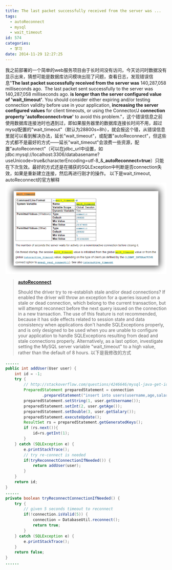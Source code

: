 ```yaml
---
title: The last packet successfully received from the server was ...
tags:
  - autoReconnect
  - mysql
  - wait_timeout
id: 574
categories:
  - 学习
date: 2014-11-29 12:27:25
---
```


我之前部署的一个简单的web服务项目由于长时间没有访问，今天访问时数据没有显示出来，猜想可能是数据库访问模块出现了问题，查看日志，发现错误信息"**The last packet successfully received from the server was** 140,287,058 milliseconds ago.  The last packet sent successfully to the server was 140,287,058 milliseconds ago. **is longer than the server configured value of 'wait_timeout'**. You should consider either expiring and/or testing connection validity before use in your application, **increasing the server configured values** for client timeouts, or using the Connector/J **connection property 'autoReconnect=true'** to avoid this problem."，这个错误信息之前使用数据库连接池时也遇到过，即如果服务器里的数据库连接长时间不用，超过mysql配置的"wait_timeout"（默认为28800s=8h），就会报这个错，从错误信息里就可以看到解决办法，延长"wait_timeout"，或配置"autoReconnect"，但这些方式都不是最好的方式——延长"wait_timeout"会浪费一些资源，配置"autoReconnect"（可以在jdbc_url中设置，如jdbc:mysql://localhost:3306/databasename?useUnicode=true&amp;characterEncoding=utf-8_&amp;_**autoReconnect=true**）只能在下次生效。最好的方式还是在捕获的SQLException中判断是否connection失效，如果是重新建立连接，然后再进行刚才的操作。
以下是wait_timeout, autoReconnect的官方解释
[![mysql_sysvar_wait_timeout](/resources/2014/11/mysql_sysvar_wait_timeout.png)](/resources/2014/11/mysql_sysvar_wait_timeout.png)
> [<span class="strong">**autoReconnect**</span>](http://dev.mysql.com/doc/connector-j/en/connector-j-reference-configuration-properties.html)
> 
> 
> Should the driver try to re-establish stale and/or dead connections? If enabled the driver will throw an exception for a queries issued on a stale or dead connection, which belong to the current transaction, but will attempt reconnect before the next query issued on the connection in a new transaction. The use of this feature is not recommended, because it has side effects related to session state and data consistency when applications don't handle SQLExceptions properly, and is only designed to be used when you are unable to configure your application to handle SQLExceptions resulting from dead and stale connections properly. Alternatively, as a last option, investigate setting the MySQL server variable "wait_timeout" to a high value, rather than the default of 8 hours.
以下是我修改的方式

```java
......
public int addUser(User user) {
	int id = -1;
	try {
		// http://stackoverflow.com/questions/4246646/mysql-java-get-id-of-the-last-inserted-value-jdbc
		PreparedStatement preparedStatement = connection
				.prepareStatement("insert into users(username,age,salary) values (?, ?, ? )", Statement.RETURN_GENERATED_KEYS);
		preparedStatement.setString(1, user.getUsername());
		preparedStatement.setInt(2, user.getAge());
		preparedStatement.setDouble(3, user.getSalary());
		preparedStatement.executeUpdate();
		ResultSet rs = preparedStatement.getGeneratedKeys();
		if (rs.next()){
		    id=rs.getInt(1);
		}
	} catch (SQLException e) {
		e.printStackTrace();
		// try re-connect is needed
		if(tryReconnectConnectionIfNeeded()) {
			return addUser(user);
		}
	}
	return id;
}
......
private boolean tryReconnectConnectionIfNeeded() {
	try {
		// given 5 seconds timeout to reconnect
		if(!connection.isValid(5)) {
			connection = DatabaseUtil.reconnect();
			return true;
		}
	} catch (SQLException e) {
		e.printStackTrace();
	}
	return false;
}
......
```

 